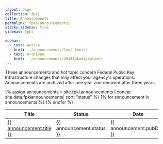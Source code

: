 ```yaml
---
layout: page
collection: fpki
title: Announcements
permalink: fpki/announcements/
sticky_sidenav: true
sidenav: fpki

subnav:
  - text: Active
    href: ../announcements/test-tools/
  - text: Archived
    href: ../announcements/2019fpkimigration/
---
```


These announcements and hot topic concern Federal Public Key Infrastructure changes that may affect your agency's operations. Announcements are archived after one year and removed after three years.

<table class="usa-table--borderless">
  <thead class="usa-sr">
    <tr>
      <th id="announce-table-heading-title" scope="col">Title</th>
      <th id="announce-table-heading-status" scope="col">Status</th>
      <th id="announce-table-heading-date" scope="col">Date</th>
      <th id="announce-table-heading-description" scope="col">Description</th>
    </tr>
  </thead>
  <tbody>
    {% assign announcements = site.fpki.announcements | concat: site.data.fpkiannouncements| sort: "status" %}
    {% for announcement in announcements %}
      <tr class="announce-table-row" data-status="{{ announcement.status }}">
          <td headers="announce-table-heading-{{ status | slugify }} announce-table-heading-title"><a href="{{ announcement.url | relative_url }}">{{ announcement.title }}</a></td>
          <td headers="announce-table-heading-{{ status | slugify }} announce-table-heading-status">{{ announcement.status }}</td>
          <td headers="announce-table-heading-{{ status | slugify }} announce-table-heading-date">{{ announcement.pubDate }}</td>
          <td headers="announce-table-heading-{{ status | slugify }} announce-table-heading-description">{{ announcement.description }}</td>
        </tr>
    {% endfor %}
  </tbody>
</table>
